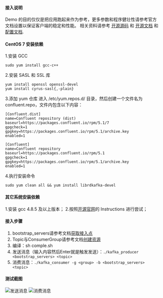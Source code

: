 #### 接入说明
Demo 的目的仅仅是把应用跑起来作为参考，更多参数和程序健壮性请参考官方文档设置以保证客户端的稳定和性能。
相关资料请参考 [开源源码](https://github.com/edenhill/librdkafka) 和 [开源文档](https://github.com/edenhill/librdkafka/blob/master/INTRODUCTION.md#documentation) 和 [配置文档](https://github.com/edenhill/librdkafka/blob/master/CONFIGURATION.md).

#### CentOS 7 安装依赖
1.安装 GCC
```
sudo yum install gcc-c++
```

2.安装 SASL 和 SSL 库

```
yum install openssl openssl-devel
yum install cyrus-sasl{,-plain}
```

3.添加 yum 仓库
进入 /etc/yum.repos.d/ 目录，然后创建一个文件名为 confluent.repo，文件内包含以下内容：

```
[Confluent.dist]
name=Confluent repository (dist)
baseurl=https://packages.confluent.io/rpm/5.1/7
gpgcheck=1
gpgkey=https://packages.confluent.io/rpm/5.1/archive.key
enabled=1

[Confluent]
name=Confluent repository
baseurl=https://packages.confluent.io/rpm/5.1
gpgcheck=1
gpgkey=https://packages.confluent.io/rpm/5.1/archive.key
enabled=1
```

4.执行安装命令
```
sudo yum clean all && yum install librdkafka-devel
```



#### 其它系统安装依赖
1.安装 gcc 4.8.5 及以上版本；
2.按照[开源官网](https://github.com/edenhill/librdkafka)的 Instructions 进行尝试；


#### 接入步骤
1. bootstrap_servers请参考文档[获取接入点](https://help.aliyun.com/document_detail/68342.html?spm=a2c4g.11186623.6.554.X2a7Ga) 
2. Topic与ConsumerGroup请参考文档[创建资源](https://help.aliyun.com/document_detail/68328.html?spm=a2c4g.11186623.6.549.xvKAt6)
3. 编译：sh comple.sh
4. 发送消息（输入内容然后Enter就是触发发送）：`./kafka_producer <bootstrap_servers> <topic>`
5. 消费消息：`./kafka_consumer -g <group> -b <bootstrap_servers> <topic>`

#### 测试截图
![发送消息](https://img.alicdn.com/5476e8b07b923/TB1gbbVOhjaK1RjSZKzXXXVwXXa)
![消费消息](https://img.alicdn.com/5476e8b07b923/TB1V8nwOmzqK1RjSZFpXXakSXXa)



